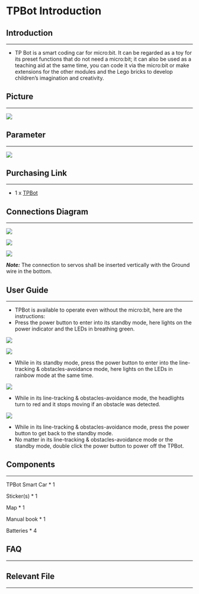 # TPBot Introduction 

## Introduction
---

- TP Bot is a smart coding car for micro:bit. It can be regarded as a toy for its preset functions that do not need a micro:bit; it can also be used as a teaching aid at the same time, you can code it via the micro:bit or make extensions for the other modules and the Lego bricks to develop children’s imagination and creativity. 



## Picture
---
![](./images/TPBot_tianpeng_case_01_01.png)


## Parameter
---

![](./images/TPBot_tianpeng_02.png)

## Purchasing Link
---

- 1 x [TPBot](https://shop.elecfreaks.com/products/elecfreaks-micro-bit-tpbot-car-kit-without-micro-bit-board?_pos=1&_sid=f32828112&_ss=r)

## Connections Diagram
---

![](./images/TPBot_tianpeng_03.png)

![](./images/TPBot_tianpeng_04.png)

![](./images/TPBot_tianpeng_05.png)

***Note:*** The connection to servos shall be inserted vertically with the Ground wire in the bottom. 

## User Guide
---
- TPBot is available to operate even without the micro:bit, here are the instructions:
- Press the power button to enter into its standby mode, here lights on the power indicator and the LEDs in breathing green. 

![](./images/TPBot_tianpeng_06.png)

![](./images/TPBot_tianpeng_07.png)

- While in its standby mode, press the power button to enter into the line-tracking & obstacles-avoidance mode, here lights on the LEDs in rainbow mode at the same time.

![](./images/TPBot_tianpeng_08.gif)

-  While in its line-tracking & obstacles-avoidance mode, the headlights turn to red and it stops moving if an obstacle was detected. 

![](./images/TPBot_tianpeng_09.png)

- While in its line-tracking & obstacles-avoidance mode, press the power button to get back to the standby mode. 
- No matter in its line-tracking & obstacles-avoidance mode or the standby mode, double click the power button to power off the TPBot. 

## Components
---
TPBot Smart Car * 1

Sticker(s) * 1

Map * 1

Manual book * 1

Batteries * 4

## FAQ
---


## Relevant File 
---

